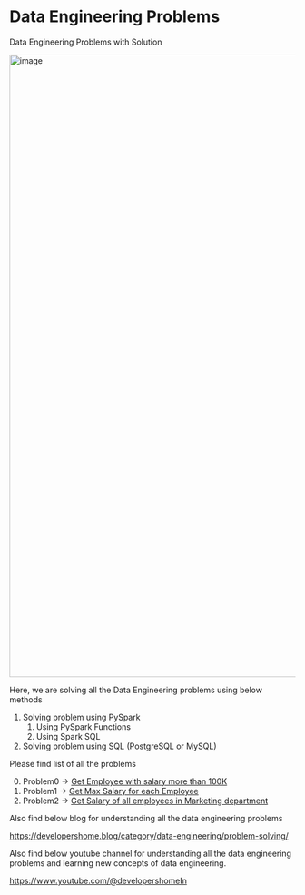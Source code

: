 # Data Engineering Problems
Data Engineering Problems with Solution

<img width="1096" alt="image" src="https://user-images.githubusercontent.com/118063572/216761681-71ade161-a7a5-42c7-9c61-037a0d65c247.png">

Here, we are solving all the Data Engineering problems using below methods
1. Solving problem using PySpark
    1. Using PySpark Functions 
    2. Using Spark SQL 
2. Solving problem using SQL (PostgreSQL or MySQL)

Please find list of all the problems 

0. Problem0 -> [Get Employee with salary more than 100K](Problem%200/README.md)
1. Problem1 -> [Get Max Salary for each Employee](Problem%201/README.md)
2. Problem2 -> [Get Salary of all employees in Marketing department](Problem%202/README.md)


Also find below blog for understanding all the data engineering problems 

https://developershome.blog/category/data-engineering/problem-solving/

Also find below youtube channel for understanding all the data engineering problems and learning new concepts of data engineering.

https://www.youtube.com/@developershomeIn
